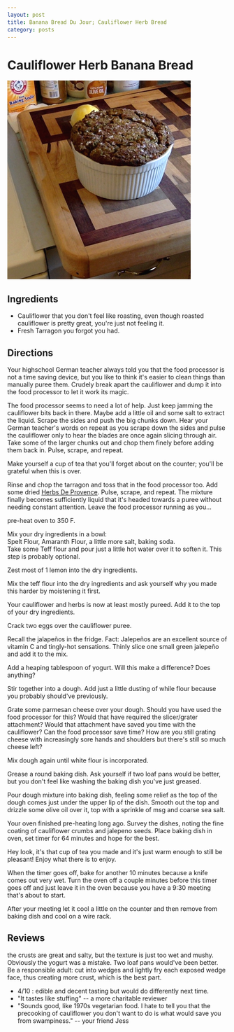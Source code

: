 ```yaml
---
layout: post
title: Banana Bread Du Jour; Cauliflower Herb Bread
category: posts
---
```


# Cauliflower Herb Banana Bread

![Photographic Evidence](/images/2020-09-25-banana-cauliflower-bread-small.png)

## Ingredients
- Cauliflower that you don't feel like roasting, even though roasted cauliflower is pretty great, you're just not feeling it.
- Fresh Tarragon you forgot you had.

## Directions
Your highschool German teacher always told you that the food processor is not a time saving device, but you like to think it's easier to clean things than manually puree them. Crudely break apart the cauliflower and dump it into the food processor to let it work its magic.

The food processor seems to need a lot of help.
Just keep jamming the cauliflower bits back in there. 
Maybe add a little oil and some salt to extract the liquid. 
Scrape the sides and push the big chunks down. Hear your German teacher's words on repeat as you scrape down the sides and pulse the cauliflower only to hear the blades are once again slicing through air. Take some of the larger chunks out and chop them finely before adding them back in.  Pulse, scrape, and repeat.

Make yourself a cup of tea that you'll forget about on the counter; you'll be grateful when this is over.

Rinse and chop the tarragon and toss that in the food processor too.  Add some dried [Herbs De Provence](https://www.penzeys.com/online-catalog/herbes-de-provence/c-24/p-177/pd-s).
Pulse, scrape, and repeat. The mixture finally becomes sufficiently liquid  that it's headed towards a puree without needing constant attention. Leave the food processor running as you...

pre-heat oven to 350 F.

Mix your dry ingredients in a bowl:  
Spelt Flour, Amaranth Flour, a little more salt, baking soda.   
Take some Teff flour and pour just a little hot water over it to soften it. This step is probably optional. 

Zest most of 1 lemon into the dry ingredients.

Mix the teff flour into the dry ingredients and ask yourself why you made this harder by moistening it first.

Your cauliflower and herbs is now at least mostly pureed.  Add it to the top of your dry ingredients. 

Crack two eggs over the cauliflower puree.

Recall the jalapeños in the fridge. Fact: Jalepeños are an excellent source of vitamin C and tingly-hot sensations. Thinly slice one small green jalepeño and add it to the mix.

Add a heaping tablespoon of yogurt. Will this make a difference? Does anything?

Stir together into a dough. Add just a little dusting of while flour because you probably should've previously.

 Grate some parmesan cheese over your dough. Should you have used the food processor for this? Would that have required the slicer/grater attachment?  Would that attachment have saved you time with the cauliflower? Can the food processor save time? How are you still grating cheese with increasingly sore hands and shoulders but there's still so much cheese left? 

Mix dough again until white flour is incorporated. 

Grease a round baking dish. Ask yourself if two loaf pans would be better, but you don't feel like washing the baking dish you've just greased.

Pour dough mixture into baking dish, feeling some relief as the top of the dough comes just under the upper lip of the dish. Smooth out the top and drizzle some olive oil over it, top with a sprinkle of msg and coarse sea salt.

Your oven finished pre-heating long ago. Survey the dishes, noting the fine coating of cauliflower crumbs and jalepeno seeds. Place baking dish in oven, set timer for 64 minutes and hope for the best.  

Hey look, it's that cup of tea you made and it's just warm enough to still be pleasant!  Enjoy what there is to enjoy. 

When the timer goes off, bake for another 10 minutes because a knife comes out very wet. Turn the oven off a couple minutes before this timer goes off and just leave it in the oven because you have a 9:30 meeting that's about to start.

After your meeting let it cool a little on the counter and then remove from baking dish and cool on a wire rack.

## Reviews
the crusts are great and salty, but the texture is just too wet and mushy. Obviously the yogurt was a mistake. Two loaf pans would've been better.
Be a responsible adult: cut into wedges and lightly fry each exposed wedge face, thus creating more crust, which is the best part. 

- 4/10 : edible and decent tasting but would do differently next time.
- "It tastes like stuffing"   -- a more charitable reviewer
- "Sounds good, like 1970s vegetarian food. I hate to tell you that the precooking of cauliflower you don't want to do is what would save you from swampiness." -- your friend Jess


